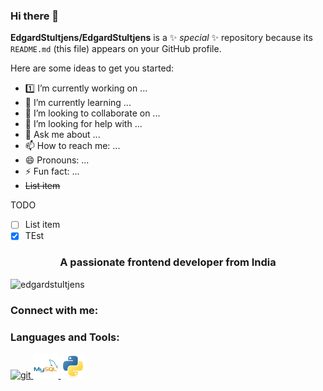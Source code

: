 ### Hi there 👋

**EdgardStultjens/EdgardStultjens** is a ✨ *special* ✨ repository because its `README.md` (this file) appears on your GitHub profile.

Here are some ideas to get you started:

 - 1️⃣ I’m currently working on ...
 - 🌱 I’m currently learning ...
 - 👯 I’m looking to collaborate on ...
 - 🤔 I’m looking for help with ...
 - 💬 Ask me about ...
 - 📫 How to reach me: ...
 - 😄 Pronouns: ...
 - ⚡ Fun fact: ...
 - ~~List item~~

TODO

 - [ ] List item
 - [x] TEst

<h3 align="center">A passionate frontend developer from India</h3>

<p align="left"> <img src="https://komarev.com/ghpvc/?username=edgardstultjens&label=Profile%20views&color=0e75b6&style=flat" alt="edgardstultjens" /> </p>

<h3 align="left">Connect with me:</h3>
<p align="left">
</p>

<h3 align="left">Languages and Tools:</h3>
<p align="left"> <a href="https://git-scm.com/" target="_blank" rel="noreferrer"> <img src="https://www.vectorlogo.zone/logos/git-scm/git-scm-icon.svg" alt="git" width="40" height="40"/> </a> <a href="https://www.mysql.com/" target="_blank" rel="noreferrer"> <img src="https://raw.githubusercontent.com/devicons/devicon/master/icons/mysql/mysql-original-wordmark.svg" alt="mysql" width="40" height="40"/> </a> <a href="https://www.python.org" target="_blank" rel="noreferrer"> <img src="https://raw.githubusercontent.com/devicons/devicon/master/icons/python/python-original.svg" alt="python" width="40" height="40"/> </a> </p>
